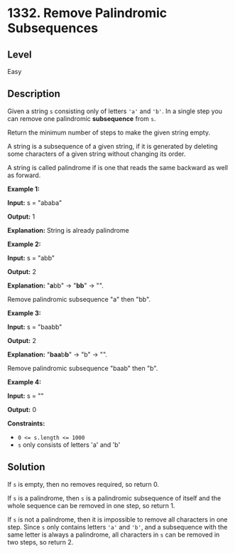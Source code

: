 # 1332. Remove Palindromic Subsequences
## Level
Easy

## Description
Given a string `s` consisting only of letters `'a'` and `'b'`. In a single step you can remove one palindromic **subsequence** from `s`.

Return the minimum number of steps to make the given string empty.

A string is a subsequence of a given string, if it is generated by deleting some characters of a given string without changing its order.

A string is called palindrome if is one that reads the same backward as well as forward.

**Example 1:**

**Input:** s = "ababa"

**Output:** 1

**Explanation:** String is already palindrome

**Example 2:**

**Input:** s = "abb"

**Output:** 2

**Explanation:** "**a**bb" -> "**bb**" -> "".

Remove palindromic subsequence "a" then "bb".

**Example 3:**

**Input:** s = "baabb"

**Output:** 2

**Explanation:** "**baa**b**b**" -> "b" -> "". 

Remove palindromic subsequence "baab" then "b".

**Example 4:**

**Input:** s = ""

**Output:** 0

**Constraints:**

* `0 <= s.length <= 1000`
* `s` only consists of letters 'a' and 'b'

## Solution
If `s` is empty, then no removes required, so return 0.

If `s` is a palindrome, then `s` is a palindromic subsequence of itself and the whole sequence can be removed in one step, so return 1.

If `s` is not a palindrome, then it is impossible to remove all characters in one step. Since `s` only contains letters `'a'` and `'b'`, and a subsequence with the same letter is always a palindrome, all characters in `s` can be removed in two steps, so return 2.
